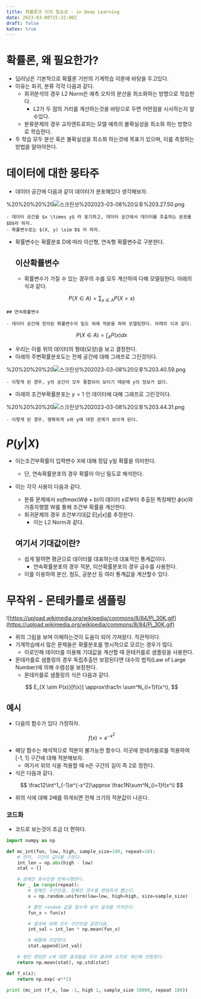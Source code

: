 ```yaml
---
title: 확률론과 이의 필요성 - in Deep Learning
date: 2023-03-08T15:22:00Z
draft: false
katex: true
---
```


# 확률론, 왜 필요한가?

- 딥러닝은 기본적으로 확률론 기반의 기계학습 이론에 바탕을 두고있다.
- 이유는 회귀, 분류 각각 다음과 같다.
    - 회귀분석의 경우 L2 Norm은 예측 오차의 분산을 최소화하는 방향으로 학습한다.
        - L2가 두 점의 거리를 계산하는것을 바탕으로 두면 어떤점을 시사하는지 알수있다.
    - 분류문제의 경우 교차엔트로피는 모델 예측의 불확실성을 최소화 하는  방향으로 학습한다.
- 두 학습 모두 분산 혹은 불확실성을 최소화 하는것에 목표가 있으며, 이를 측정하는 방법을 알아야한다.

# 데이터에 대한 몽타주

- 데이터 공간에 다음과 같이 데이터가 분포해있다 생각해보자.
    
%20%20%20%20![스크린샷%202023-03-08%20오후%203.27.50.png](/확률론과%20이의%20필요성%20-%20in%20Deep%20Learning%20348ea9a970e44f6db215a559d22d98ca/%E1%84%89%E1%85%B3%E1%84%8F%E1%85%B3%E1%84%85%E1%85%B5%E1%86%AB%E1%84%89%E1%85%A3%E1%86%BA_2023-03-08_%E1%84%8B%E1%85%A9%E1%84%92%E1%85%AE_3.27.50.png)
    
    - 데이터 공간을 $x \times y$ 라 표기하고, 데이터 공간에서 데이터를 추출하는 분포를 $D$라 하자.
    - 확률변수로는 $(X, y) \sim D$ 라 하자.
- 확률변수는 확률분포 D에 따라 이산형, 연속형 확률변수로 구분한다.
    
    ## 이산확률변수
    
    - 확률변수가 가질 수 있는 경우의 수를 모두 계산하여 다해 모델링한다. 아래의 식과 같다.
    
$$
P(X\in A)=\sum_{x\in A}P(X=x)
$$
    
    ## 연속확률변수
    
    - 데이터 공간에 정의된 확률변수의 밀도 위에 적분을 하여 모델링한다. 아래의 식과 같다.
    
$$
P(X\in A)=\int _AP(x)dx
$$
    
- 우리는 이를 위의 데이터의 형태(모양)을 보고 결정한다.
- 아래의 주변확률분포도는 전체 공간에 대해 그래프로 그린것이다.
    
%20%20%20%20![스크린샷%202023-03-08%20오후%203.40.59.png](/확률론과%20이의%20필요성%20-%20in%20Deep%20Learning%20348ea9a970e44f6db215a559d22d98ca/%E1%84%89%E1%85%B3%E1%84%8F%E1%85%B3%E1%84%85%E1%85%B5%E1%86%AB%E1%84%89%E1%85%A3%E1%86%BA_2023-03-08_%E1%84%8B%E1%85%A9%E1%84%92%E1%85%AE_3.40.59.png)
    
    - 이렇게 된 경우, y의 공간이 모두 통합되어 보이기 때문에 y의 정보가 없다.
- 아래의 조건부확률분포는 $y=1$ 인 데이터에 대해 그래프로 그린것이다.
    
%20%20%20%20![스크린샷%202023-03-08%20오후%203.44.31.png](/확률론과%20이의%20필요성%20-%20in%20Deep%20Learning%20348ea9a970e44f6db215a559d22d98ca/%E1%84%89%E1%85%B3%E1%84%8F%E1%85%B3%E1%84%85%E1%85%B5%E1%86%AB%E1%84%89%E1%85%A3%E1%86%BA_2023-03-08_%E1%84%8B%E1%85%A9%E1%84%92%E1%85%AE_3.44.31.png)
    
    - 이렇게 된 경우, 명확하게 x와 y에 대한 관계가 보이게 된다.

# $P(y|X)$

- 이는조건부확률이 입력변수 X에 대해 정답 y일 확률을 의미한다.
    - 단, 연속확률분포의 경우 확률이 아닌 밀도로 해석한다.
- 이는 각각 사용이 다음과 같다.
    - 분류 문제에서 $softmax(W\phi+b)$이 데이터 x로부터 추출된 특징패턴 $\phi(x)$와 가중치행렬 W를 통해 조건부 확률을 계산한다.
    - 회귀문제의 경우 조건부기대값 $E[y|x]$를 추정한다.
        - 이는 L2 Norm과 같다.
    
    ## 여기서 기대값이란?
    
    - 쉽게 말하면 평균으로 데이터를 대표하는데 대표적인 통계값이다.
        - 연속확률분포의 경우 적분, 이산확률분포의 경우 급수를 사용한다.
    - 이를 이용하여 분산, 첨도, 공분산 등 여러 통계값을 계산할수 있다.

# 무작위 - 몬테카를로 샘플링

![https://upload.wikimedia.org/wikipedia/commons/8/84/Pi_30K.gif](https://upload.wikimedia.org/wikipedia/commons/8/84/Pi_30K.gif)

- 위의 그림을 보며 이해하는것이 도움이 되어 가져왔다. 직관적이다.
- 기계학습에서 많은 문제들은 확률분포를 명시적으로 모르는 경우가 많다.
    - 이로인해 데이터를 이용해 기대값을 계산할 때 몬테카를로 샘플링을 사용한다.
- 몬테카를로 샘플링의 경우 독립추출만 보장된다면 대수의 법칙(Law of Large Number)에 의해 수렴성을 보장한다.
    - 몬테카를로 샘플링의 식은 다음과 같다.

$$
E_{X \sim P(x)}[f(x)] \approx\frac1n \sum^N_{i=1}f(x^i),
$$

## 예시

- 다음의 함수가 있다 가정하자.

$$
f(x)=e^{-x^2}
$$

- 해당 함수는 해석적으로 적분이 불가능한 함수다. 이곳에 몬테카를로를 적용하여 [-1, 1] 구간에 대해 적분해보자.
    - 여기서 위의 식을 적용할 때 n은 구간의 길이 즉 2로 정한다.
- 식은 다음과 같다.

$$
\frac12\int^1_{-1}e^{-x^2}\approx \frac1N\sum^N_{i=1}f(x^i)
$$

- 위의 식에 대해 2배를 하게되면 전체 크기의 적분값이 나온다.

### 코드화

- 코드로 보는것이 조금 더 편하다.

```python
import numpy as np

def mc_int(fun, low, high, sample_size=100, repeat=10):
	# 먼저, 구간의 길이를 구한다. 
	int_len = np.abs(high - low)
	stat = []

	# 정해진 횟수만큼 반복시행한다. 
	for _ in range(repeat):
		# 정해진 구간만큼, 정해진 갯수를 랜덤하게 뽑는다. 
		x = np.random.uniform(low=low, high=high, size=sample_size)

		# 뽑힌 random 값을 함수에 넣어 결과를 가져온다. 
		fun_x = fun(x)

		# 결과에 대해 모두 구간만큼 곱한다음, 
		int_val = int_len * np.mean(fun_x)

		# 배열에 저장한다. 
		stat.append(int_val)

	# 쌓인 랜덤한 x에 대한 결과들을 각각 결과와 오차로 계산해 반환한다. 
	return np.mean(stat), np.std(stat)

def f_x(x):
	return np.exp(-x**2)

print (mc_int (f_x, low -1, high 1, sample_size 10000, repeat 100))
```
